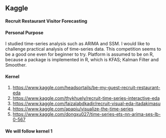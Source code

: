 ## Kaggle

#### Recruit Restaurant Visitor Forecasting

#### Personal Purpose
I studied time-series analysis such as ARIMA and SSM.
I would like to challenge practical analysis of time-series data.
This competition seems to be a good one even for beginner to try.
Platform is assumed to be on R, because a package is implemented in R, which is KFAS; Kalman Filter and Smoother.

#### Kernel
1. https://www.kaggle.com/headsortails/be-my-guest-recruit-restaurant-eda
2. https://www.kaggle.com/thykhuely/recruit-time-series-interactive-eda
3. https://www.kaggle.com/faizalabdkadir/recruit-visual-eda-itadakimasu
4. https://www.kaggle.com/apapiu/visualize-the-time-series
5. https://www.kaggle.com/dongxu027/time-series-ets-nn-arima-ses-lb-0-567

#### We will follow kernel 1
